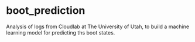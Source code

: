 # boot_prediction
Analysis of logs from Cloudlab at The University of Utah, to build a machine learning model for predicting ths boot states.
